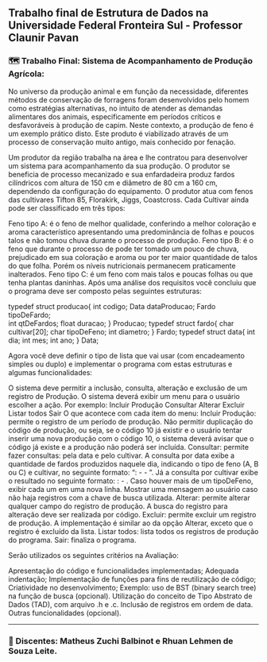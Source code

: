 ## Trabalho final de Estrutura de Dados na Universidade Federal Fronteira Sul - Professor Claunir Pavan
### 🗺️ Trabalho Final: Sistema de Acompanhamento de Produção Agrícola:

No universo da produção animal e em função da necessidade, diferentes métodos de conservação de forragens foram desenvolvidos pelo homem como estratégias alternativas, no intuito de atender as demandas alimentares dos animais, especificamente em períodos críticos e desfavoráveis à produção de capim. Neste contexto, a produção de feno é um exemplo prático disto. Este produto é viabilizado através de um processo de conservação muito antigo, mais conhecido por fenação. 

Um produtor da região trabalha na área e lhe contratou para desenvolver um sistema para acompanhamento da sua produção. O produtor se beneficia de processo mecanizado e sua enfardadeira produz fardos cilíndricos com altura de 150 cm e diâmetro de 80 cm a 160 cm, dependendo da configuração do equipamento. 
O produtor atua com fenos das cultivares Tifton 85, Florakirk, Jiggs, Coastcross. Cada Cultivar ainda pode ser classificado em três tipos:
 
Feno tipo A: é o feno de melhor qualidade, conferindo a melhor coloração e aroma característico apresentando uma predominância de folhas e poucos talos e não tomou chuva durante o processo de produção.
Feno tipo B: é o feno que durante o processo de pode ter tomado um pouco de chuva, prejudicado em sua coloração e aroma ou por ter maior quantidade de talos do que folha. Porém os níveis nutricionais permanecem praticamente inalterados.
Feno tipo C: é um feno com mais talos e poucas folhas ou que tenha plantas daninhas. 
Após uma análise dos requisitos você concluiu que o programa deve ser composto pelas seguintes estruturas:

typedef struct producao{
   int codigo;
   Data dataProducao;
   Fardo tipoDeFardo;  
   int qtDeFardos;
   float duracao;
} Producao;
typedef struct fardo{
   char cultivar[20];
   char tipoDeFeno;
   int diametro;
} Fardo;
typedef struct data{
   int dia;
   int mes;
   int ano;
} Data;


Agora você deve definir o tipo de lista que vai usar (com encadeamento simples ou duplo) e implementar o programa com estas estruturas e algumas funcionalidades:

O sistema deve permitir a inclusão, consulta, alteração e exclusão de um registro de Produção. 
O sistema deverá exibir um menu para o usuário escolher a ação. Por exemplo:
Incluir Produção
Consultar
Alterar
Excluir
Listar todos
Sair
O que acontece com cada item do menu:
Incluir Produção: permite o registro de um período de produção. Não permitir duplicação do código de produção, ou seja, se o código 10 já existir e o usuário tentar inserir uma nova produção com o código 10, o sistema deverá avisar que o código já existe e a produção não poderá ser incluída.
Consultar: permite fazer consultas: pela data e pelo cultivar. A consulta por data exibe a quantidade de fardos produzidos naquele dia, indicando o tipo de feno (A, B ou C) e cultivar, no seguinte formato: “<data>: <cultivar> - <tipoDeFeno> - <qtDeFardos>”. Já a consulta por cultivar exibe o resultado no seguinte formato: <cultivar>: <tipoDeFeno> - <soma da quantidade de fardos>. Caso houver mais de um tipoDeFeno, exibir cada um em uma nova linha. Mostrar uma mensagem ao usuário caso não haja registros com a chave de busca utilizada.
Alterar: permite alterar qualquer campo do registro de produção. A busca do registro para alteração deve ser realizada por código.
Excluir: permite excluir um registro de produção. A implementação é similar ao da opção Alterar, exceto que o registro é excluído da lista.
Listar todos: lista todos os registros de produção do programa.
Sair: finaliza o programa.


Serão utilizados os seguintes critérios na Avaliação:

Apresentação do código e funcionalidades implementadas;
Adequada indentação;
Implementação de funções para fins de reutilização de código;
Criatividade no desenvolvimento;
Exemplo: uso de BST (binary search tree) na função de busca (opcional).
Utilização do conceito de Tipo Abstrato de Dados (TAD), com arquivo .h e .c.
Inclusão de registros em ordem de data.
Outras funcionalidades (opcional).

---

### 🐎 Discentes: Matheus Zuchi Balbinot e Rhuan Lehmen de Souza Leite.

